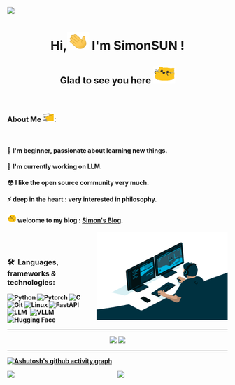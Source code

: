 ![](https://raw.githubusercontent.com/halfrost/halfrost/master/icons/header_.png)
<h1 align="center"><strong>Hi,<img src="pics/wave.gif" alt="hi"  width=50 height=40 />  I'm SimonSUN ! </h1> 
<h2 align="center">Glad to see you here <img src="pics/meow_attention.gif" alt="hi"  width=50 height=40 /><strong/></h2>
<br>
  
### About Me <img src="pics/meow_code.gif" alt="hi"  width=25 height=25 />:
<br />
  
####  🚀 I'm beginner, passionate about learning new things.&nbsp;
####  🌱 I'm currently working on LLM.&nbsp;
####  😳 I like the open source community very much.&nbsp;
####  ⚡ deep in the heart : very interested in philosophy.&nbsp;
####  <img src="pics/blob-hype.gif" alt="hi"  width=20 height=20 /> welcome to my blog : [Simon's Blog](https://simons-blog-eight.vercel.app/).&nbsp;
  <img align="right" alt="GIF" src="pics/code.gif?raw=true" width="300" height="200" />
  <br /> 
  <br /> 


### 🛠 &nbsp;Languages, frameworks & technologies:
![Python](https://img.shields.io/badge/-Python-05122A?style=flat&logo=python)
![Pytorch](https://img.shields.io/badge/-Pytorch-05122A?style=flat&logo=pytorch)
![C](https://img.shields.io/badge/-C-05122A?style=flat&logo=C&logoColor=A8B9CC)
![Git](https://img.shields.io/badge/-Git-05122A?style=flat&logo=git)
![Linux](https://img.shields.io/badge/-Linux-05122A?style=flat&logo=linux)
![FastAPI](https://img.shields.io/badge/-FastAPI-05122A?style=flat&logo=fastapi)&nbsp;  
![LLM](https://img.shields.io/badge/-LLM-05122A?style=flat&logo=openai)&nbsp;
![VLLM](https://img.shields.io/badge/-VLLM-05122A?style=flat&logo=v&logoColor=white)
![Hugging Face](https://img.shields.io/badge/-Hugging_Face-05122A?style=flat&logo=huggingface&logoColor=orange)&nbsp;  

  ---
<p align = "center">
  <img src = "https://github-readme-stats-sigma-five.vercel.app/api?username=Tendo33&count_private=true&show_icons=true&theme=tokyonight&line_height=40">
  <img src = "https://github-readme-stats-sigma-five.vercel.app/api/top-langs/?username=Tendo33&theme=tokyonight&line_height=40">
</p>
  
  ---
[![Ashutosh's github activity graph](https://github-readme-activity-graph.vercel.app/graph?username=Tendo33&theme=rogue)](https://github.com/ashutosh00710/github-readme-activity-graph)
  <p align = "center">
  <img align = "left" src = "https://github-readme-streak-stats.herokuapp.com/?user=Tendo33&theme=tokyonight" width="50%">
</p>
  <p align = "center">
  <img align = "right" src = "https://github-profile-trophy.vercel.app/?username=Tendo33&theme=tokyonight" width="50%" >
</p>
